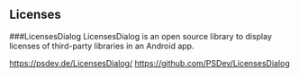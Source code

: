 ## Licenses


###LicensesDialog
LicensesDialog is an open source library to display licenses of third-party libraries in an Android app.

https://psdev.de/LicensesDialog/
https://github.com/PSDev/LicensesDialog
